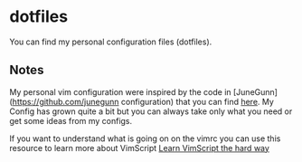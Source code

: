 # dotfiles

You can find my personal configuration files (dotfiles).

## Notes

My personal vim configuration were inspired by the code in [JuneGunn](https://github.com/junegunn configuration)
that you can find [here](https://github.com/junegunn/dotfiles/blob/master/vimrc). My Config has grown quite a bit
but you can always take only what you need or get some ideas from my configs.

If you want to understand what is going on on the vimrc you can use this resource to learn more about VimScript
[Learn VimScript the hard way](http://learnvimscriptthehardway.stevelosh.com/)

